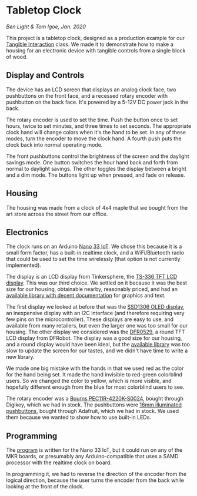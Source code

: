 # Tabletop Clock

_Ben Light & Tom Igoe, Jan. 2020_

This project is a tabletop clock, designed as a production example for our [Tangible Interaction](https://itp.nyu.edu/classes/tangible-interaction) class. We made it to demonstrate how to make a housing for an electronic device with tangible controls from a single block of wood. 

## Display and Controls
The device has an LCD screen that displays an analog clock face, two pushbuttons on the front face, and a recessed rotary encoder with pushbutton on the back face. It's powered by a 5-12V DC power jack in the back. 

The rotary encoder is used to set the time. Push the button once to set hours, twice to set minutes, and three times to set seconds. The appropriate clock hand will change colors when it's the hand to be set. In any of these modes, turn the encoder to move the clock hand. A fourth push puts the clock back into normal operating mode. 

The front pushbuttons control the brightness of the screen and the daylight savings mode. One button switches the hour hand back and forth from normal to daylight savings. The other toggles the display between a bright and a dim mode. The buttons light up when pressed, and fade on release.

## Housing
The housing was made from a clock of 4x4 maple that we bought from the art store across the street from our office. 

## Electronics
The clock runs on an Arduino [Nano 33 IoT](https://store.arduino.cc/usa/nano-33-iot). We chose this because it is a small form factor, has a built-in realtime clock, and a WiFi/Bluetooth radio that could be used to set the time wirelessly (that option is not currently implemented). 

The display is an LCD display from Tinkersphere, the [TS-336 TFT LCD display](https://tinkersphere.com/arduino-compatible-components/336-tft-lcd-display-22-arduino-compatible.html). This was our third choice. We settled on it because it was the best size for our housing, obtainable nearby, reasonably priced, and had an [available library with decent documentation](https://github.com/Nkawu/TFT_22_ILI9225) for graphics and text. 

The first display we looked at before that was the [SSD1306 OLED display](https://www.amazon.com/SSD1306/s?k=SSD1306), an inexpensive display with an I2C interface (and therefore requiring very few pins on the microcontroller). These displays are easy to use, and available from many retailers, but even the larger one was too small for our housing. The other display we considered was the [DFR0529](https://www.dfrobot.com/product-1794.html?search=DFR0529&description=true), a round TFT LCD display from DFRobot. The display was a good size for our housing, and a round display would have been ideal, but the [available library](https://github.com/DFRobot/DFRobot_ST7687S) was too slow to update the screen for our tastes, and we didn't have time to write a new library.

We made one big mistake with the hands in that we used red as the color for the hand being set. It made the hand invisible to red-green colorblind users. So we changed the color to yellow, which is more visible, and hopefully different enough from the blue for most colorblind users to see.

The rotary encoder was a [Bourns PEC11R-4220K-S0024](https://www.digikey.com/products/en?keywords=PEC11R-4220K-S0024-ND), bought through Digikey, which we had in stock. The pushbuttons were [16mm illuminated pushbuttons](https://www.adafruit.com/product/1477), bought through Adafruit, which we had in stock. We used them because we wanted to show how to use built-in LEDs. 

## Programming

The [program](TabletopClock001) is written for the Nano 33 IoT, but it could run on any of the MKR boards, or presumably any Arduino-compatible that uses a SAMD processor with the realtime clock on board.

In programming it, we had to reverse the direction of the encoder from the logical direction, because the user turns the encoder from the back while looking at the front of the clock.